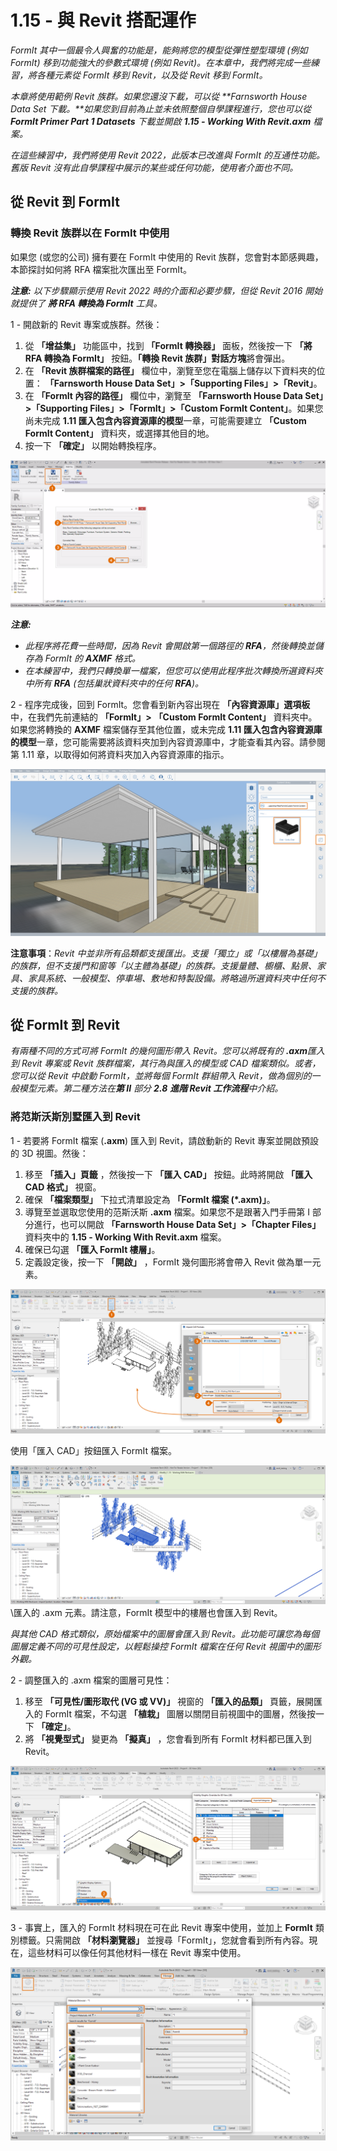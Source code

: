 # 1.15 - 與 Revit 搭配運作

_FormIt 其中一個最令人興奮的功能是，能夠將您的模型從彈性塑型環境 (例如 FormIt) 移到功能強大的參數式環境 (例如 Revit)。在本章中，我們將完成一些練習，將各種元素從 FormIt 移到 Revit，以及從 Revit 移到 FormIt。_

_本章將使用範例 Revit 族群。如果您還沒下載，可以從 **Farnsworth House Data Set 下載。**如果您到目前為止並未依照整個自學課程進行，您也可以從 **FormIt Primer Part 1 Datasets** 下載並開啟 **1.15 - Working With Revit.axm** 檔案。_

_在這些練習中，我們將使用 Revit 2022，此版本已改進與 FormIt 的互通性功能。舊版 Revit 沒有此自學課程中展示的某些或任何功能，使用者介面也不同。_

## 從 Revit 到 FormIt

### 轉換 Revit 族群以在 FormIt 中使用

如果您 (或您的公司) 擁有要在 FormIt 中使用的 Revit 族群，您會對本節感興趣，本節探討如何將 RFA 檔案批次匯出至 FormIt。

_**注意:**_ _以下步驟顯示使用 Revit 2022 時的介面和必要步驟，但從 Revit 2016 開始就提供了_ _**將 RFA 轉換為 FormIt**_ _工具。_

1 - 開啟新的 Revit 專案或族群。然後：

1. 從 **「增益集」** 功能區中，找到 **「FormIt 轉換器」** 面板，然後按一下 **「將 RFA 轉換為 FormIt」** 按鈕。**「轉換 Revit 族群」對話方塊**將會彈出。
2. 在 **「Revit 族群檔案的路徑」** 欄位中，瀏覽至您在電腦上儲存以下資料夾的位置： **「Farnsworth House Data Set」>「Supporting Files」>「Revit」**。
3. 在 **「FormIt 內容的路徑」** 欄位中，瀏覽至 **「Farnsworth House Data Set」>「Supporting Files」>「FormIt」>「Custom FormIt Content」**。如果您尚未完成 **1.11 匯入包含內容資源庫的模型**一章，可能需要建立 **「Custom FormIt Content」** 資料夾，或選擇其他目的地。
4. 按一下 **「確定」** 以開始轉換程序。

![](<../../.gitbook/assets/0 (23).png>)

_**注意:**_

* _此程序將花費一些時間，因為 Revit 會開啟第一個路徑的 __**RFA**__，然後轉換並儲存為 FormIt 的 __**AXMF**__ 格式。_
* _在本練習中，我們只轉換單一檔案，但您可以使用此程序批次轉換所選資料夾中所有 __**RFA**__ (包括巢狀資料夾中的任何 __**RFA**__)。_

2 - 程序完成後，回到 FormIt。您會看到新內容出現在 **「內容資源庫」選項板** 中，在我們先前連結的 **「FormIt」>** **「Custom FormIt Content」** 資料夾中。如果您將轉換的 **AXMF** 檔案儲存至其他位置，或未完成 **1.11 匯入包含內容資源庫的模型**一章，您可能需要將該資料夾加到內容資源庫中，才能查看其內容。請參閱第 1.11 章，以取得如何將資料夾加入內容資源庫的指示。

![](<../../.gitbook/assets/1 (24).png>)‌

**注意事項**：_Revit 中並非所有品類都支援匯出。支援「獨立」或「以樓層為基礎」的族群，但不支援門和窗等「以主體為基礎」的族群。支援量體、櫥櫃、點景、家具、家具系統、一般模型、停車場、敷地和特製設備。將略過所選資料夾中任何不支援的族群。_

## 從 FormIt 到 Revit

_有兩種不同的方式可將 FormIt 的幾何圖形帶入 Revit。您可以將既有的_ _**.axm**匯入到 Revit 專案或 Revit 族群檔案，其行為與匯入的模型或 CAD 檔案類似。或者，您可以從 Revit 中啟動 FormIt，並將每個 FormIt 群組帶入 Revit，做為個別的一般模型元素。第二種方法在**第 II** 部分_ _**2.8**_ _**進階 Revit 工作流程**中介紹。_

### 將范斯沃斯別墅匯入到 Revit

1 - 若要將 FormIt 檔案 (**.axm**) 匯入到 Revit，請啟動新的 Revit 專案並開啟預設的 3D 視圖。然後：

1. 移至 **「插入」頁籤** ，然後按一下 **「匯入 CAD」** 按鈕。此時將開啟 **「匯入 CAD 格式」** 視窗。
2. 確保 **「檔案類型」** 下拉式清單設定為 **「FormIt 檔案 (\*.axm)」**。
3. 導覽至並選取您使用的范斯沃斯 **.axm** 檔案。如果您不是跟著入門手冊第 I 部分進行，也可以開啟 **「Farnsworth House Data Set」>「Chapter Files」** 資料夾中的 **1.15 - Working With Revit.axm** 檔案。
4. 確保已勾選 **「匯入 FormIt 樓層」**。
5. 定義設定後，按一下 **「開啟」** ，FormIt 幾何圖形將會帶入 Revit 做為單一元素。

![](<../../.gitbook/assets/2 (24) (1).png>)

使用「匯入 CAD」按鈕匯入 FormIt 檔案。

![](<../../.gitbook/assets/3 (21) (1).png>)\匯入的 .axm 元素。請注意，FormIt 模型中的樓層也會匯入到 Revit。

_與其他 CAD 格式類似，原始檔案中的圖層會匯入到 Revit。此功能可讓您為每個圖層定義不同的可見性設定，以輕鬆操控 FormIt 檔案在任何 Revit 視圖中的圖形外觀。_

2 - 調整匯入的 .axm 檔案的圖層可見性：

1. 移至 **「可見性/圖形取代 (VG 或 VV)」** 視窗的 **「匯入的品類」** 頁籤，展開匯入的 FormIt 檔案，不勾選 **「植栽」** 圖層以關閉目前視圖中的圖層，然後按一下 **「確定」**。
2. 將 **「視覺型式」** 變更為 **「擬真」** ，您會看到所有 FormIt 材料都已匯入到 Revit。

![](<../../.gitbook/assets/4 (20) (1).png>)

3 - 事實上，匯入的 FormIt 材料現在可在此 Revit 專案中使用，並加上 **FormIt** 類別標籤。只需開啟 **「材料瀏覽器」** 並搜尋「FormIt」，您就會看到所有內容。現在，這些材料可以像任何其他材料一樣在 Revit 專案中使用。

![](<../../.gitbook/assets/5 (19) (1).png>)

